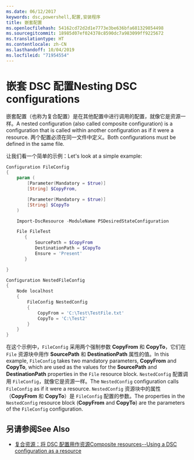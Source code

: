 ```yaml
---
ms.date: 06/12/2017
keywords: dsc,powershell,配置,安装程序
title: 嵌套配置
ms.openlocfilehash: 54162cd72d2d1e7773e3be636bfa681329854498
ms.sourcegitcommit: 18985d07ef024378c8590dc7a983099ff9225672
ms.translationtype: HT
ms.contentlocale: zh-CN
ms.lasthandoff: 10/04/2019
ms.locfileid: "71954554"
---
```

# <a name="nesting-dsc-configurations"></a><span data-ttu-id="c9f9b-103">嵌套 DSC 配置</span><span class="sxs-lookup"><span data-stu-id="c9f9b-103">Nesting DSC configurations</span></span>

<span data-ttu-id="c9f9b-104">嵌套配置（也称为复合配置）是在其他配置中进行调用的配置，就像它是资源一样。</span><span class="sxs-lookup"><span data-stu-id="c9f9b-104">A nested configuration (also called composite configuration) is a configuration that is called within another configuration as if it were a resource.</span></span>
<span data-ttu-id="c9f9b-105">两个配置必须在同一文件中定义。</span><span class="sxs-lookup"><span data-stu-id="c9f9b-105">Both configurations must be defined in the same file.</span></span>

<span data-ttu-id="c9f9b-106">让我们看一个简单的示例：</span><span class="sxs-lookup"><span data-stu-id="c9f9b-106">Let's look at a simple example:</span></span>

```powershell
Configuration FileConfig
{
    param (
        [Parameter(Mandatory = $true)]
        [String] $CopyFrom,

        [Parameter(Mandatory = $true)]
        [String] $CopyTo
    )

    Import-DscResource -ModuleName PSDesiredStateConfiguration

    File FileTest
       {
           SourcePath = $CopyFrom
           DestinationPath = $CopyTo
           Ensure = 'Present'
       }

}

Configuration NestedFileConfig
{
    Node localhost
    {
        FileConfig NestedConfig
        {
            CopyFrom = 'C:\Test\TestFile.txt'
            CopyTo = 'C:\Test2'
        }
    }
}
```

<span data-ttu-id="c9f9b-107">在这个示例中，`FileConfig` 采用两个强制参数 **CopyFrom** 和 **CopyTo**，它们在 `File` 资源块中用作 **SourcePath** 和 **DestinationPath** 属性的值。</span><span class="sxs-lookup"><span data-stu-id="c9f9b-107">In this example, `FileConfig` takes two mandatory parameters,  **CopyFrom** and **CopyTo**, which are used as the values for the **SourcePath** and **DestinationPath** properties in the `File` resource block.</span></span>
<span data-ttu-id="c9f9b-108">`NestedConfig` 配置调用 `FileConfig`，就像它是资源一样。</span><span class="sxs-lookup"><span data-stu-id="c9f9b-108">The `NestedConfig` configuration calls `FileConfig` as if it were a resource.</span></span>
<span data-ttu-id="c9f9b-109">`NestedConfig` 资源块中的属性（**CopyFrom** 和 **CopyTo**）是 `FileConfig` 配置的参数。</span><span class="sxs-lookup"><span data-stu-id="c9f9b-109">The properties in the `NestedConfig` resource block (**CopyFrom** and **CopyTo**) are the parameters of the `FileConfig` configuration.</span></span>

## <a name="see-also"></a><span data-ttu-id="c9f9b-110">另请参阅</span><span class="sxs-lookup"><span data-stu-id="c9f9b-110">See Also</span></span>

- [<span data-ttu-id="c9f9b-111">复合资源：将 DSC 配置用作资源</span><span class="sxs-lookup"><span data-stu-id="c9f9b-111">Composite resources--Using a DSC configuration as a resource</span></span>](../resources/authoringResourceComposite.md)